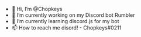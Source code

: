 - 👋 Hi, I’m @Chopkeys
- 👀 I’m currently working on my Discord bot Rumbler
- 🌱 I’m currently learning discord.js for my bot
- 📫 How to reach me disord! - Chopkeys#0211
